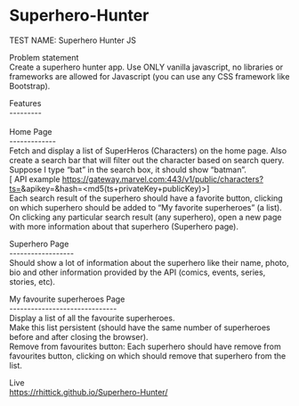 # Superhero-Hunter

TEST NAME: Superhero Hunter JS

Problem statement <br>
Create a superhero hunter app. Use ONLY vanilla javascript, no libraries or frameworks are allowed for Javascript (you can use any CSS framework like Bootstrap).<br>


 Features <br>
 --------- <br>
  <br>
Home Page  <br>
------------- <br>
Fetch and display a list of SuperHeros (Characters) on the home page. Also create a search bar that will filter out the character based on search query. Suppose I type “bat” in the search box, it should show “batman”.  <br>
[ API example https://gateway.marvel.com:443/v1/public/characters?ts=<time-stamp>&apikey=<public-key>&hash=<md5(ts+privateKey+publicKey)>] <br>
Each search result of the superhero should have a favorite button, clicking on which superhero should be added to “My favorite superheroes” (a list). <br>
On clicking any particular search result (any superhero), open a new page with more information about that superhero (Superhero page). <br>

Superhero Page <br>
 ------------------ <br>
Should show a lot of information about the superhero like their name, photo, bio and other information provided by the API (comics, events, series, stories, etc). <br>

My favourite superheroes Page <br>
 ------------------------------ <br>
Display a list of all the favourite superheroes. <br>
Make this list persistent (should have the same number of superheroes before and after closing the browser). <br>
Remove from favourites button: Each superhero should have remove from favourites button, clicking on which should remove that superhero from the list. <br>
 
 Live <br>
 https://rhittick.github.io/Superhero-Hunter/

